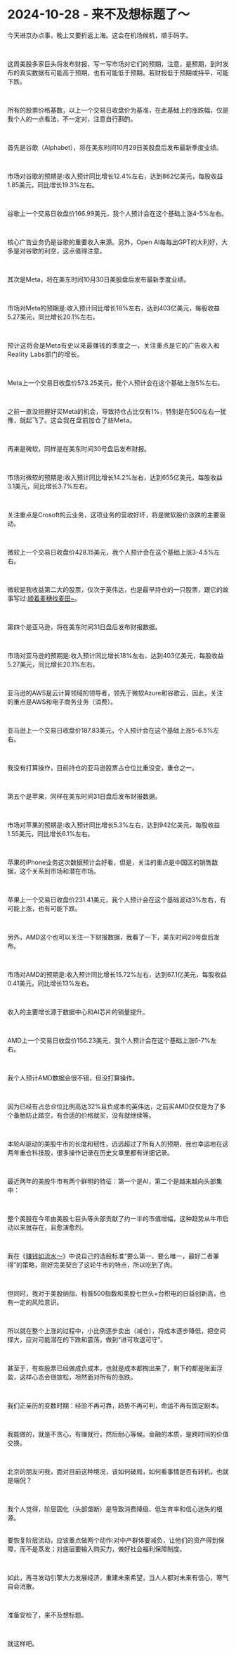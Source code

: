 # 2024-10-28 - 来不及想标题了～

<p style="visibility: visible;">今天进京办点事，晚上又要折返上海。这会在机场候机，顺手码字。</p><p style="visibility: visible;"><br style="visibility: visible;"></p><p style="visibility: visible;">这周美股多家巨头将发布财报，写一写市场对它们的预期，注意，是预期，到时发布的真实数据有可能高于预期，也有可能低于预期。若财报低于预期或持平，可能下跌。</p><p style="visibility: visible;"><br style="visibility: visible;"></p><p style="visibility: visible;">所有的股票价格基数，以上一个交易日收盘价为基准，在此基础上的涨跌幅，仅是我个人的一点看法，不一定对，注意自行斟酌。</p><p style="visibility: visible;"><br style="visibility: visible;"></p><p style="visibility: visible;">首先是谷歌（Alphabet），将在美东时间10月29日美股盘后发布最新季度业绩。</p><p style="visibility: visible;"><br style="visibility: visible;"></p><p style="visibility: visible;">市场对谷歌的预期是:收入预计同比增长12.4%左右，达到862亿美元，每股收益1.85美元，同比增长19.3%左右。</p><p style="visibility: visible;"><br style="visibility: visible;"></p><p style="visibility: visible;">谷歌上一个交易日收盘价166.99美元，我个人预计会在这个基础上涨4-5%左右。</p><p style="visibility: visible;"><br style="visibility: visible;"></p><p style="visibility: visible;">核心广告业务仍是谷歌的重要收入来源。另外，Open AI每每出GPT的大利好，大多是对谷歌的利空，这点值得注意。</p><p style="visibility: visible;"><br style="visibility: visible;"></p><p style="visibility: visible;">其次是Meta，将在美东时间10月30日美股盘后发布最新季度业绩。</p><p style="visibility: visible;"><br style="visibility: visible;"></p><p style="visibility: visible;">市场对Meta的预期是:收入预计同比增长18%左右，达到403亿美元，每股收益5.27美元，同比增长20.1%左右。</p><p style="visibility: visible;"><br style="visibility: visible;"></p><p style="visibility: visible;"><span style="background-color: transparent; letter-spacing: 0.034em; caret-color: var(--weui-BRAND); visibility: visible;">预计这将会是Meta有史以来最赚钱的季度之一，关注重点是它的广告收入和Reality Labs部门的增长。</span></p><p style="visibility: visible;"><br style="visibility: visible;"></p><p style="visibility: visible;">Meta上一个交易日收盘价573.25美元，我个人预计会在这个基础上涨5%左右。</p><p style="visibility: visible;"><br style="visibility: visible;"></p><p style="visibility: visible;">之前一直没把握好买Meta的机会，导致持仓占比仅有1%，特别是在500左右一犹豫，就起飞了。<span style="background-color: transparent; letter-spacing: 0.034em; caret-color: var(--weui-BRAND); visibility: visible;">这会我在盘前加仓了些Meta。</span></p><p style="visibility: visible;"><br style="visibility: visible;"></p><p style="visibility: visible;">再来是微软，同样是在美东时间30号盘后发布财报。</p><p style="visibility: visible;"><br style="visibility: visible;"></p><p style="visibility: visible;">市场对微软的预期是:收入预计同比增长14.2%左右，达到655亿美元，每股收益3.1美元，同比增长3.7%左右。</p><p style="visibility: visible;"><br style="visibility: visible;"></p><p style="visibility: visible;">关注重点是Crosoft的云业务，这项业务的营收好坏，将是微软股价涨跌的主要驱动。</p><p style="visibility: visible;"><br style="visibility: visible;"></p><p style="visibility: visible;">微软上一个交易日收盘价428.15美元，我个人预计会在这个基础上涨3-4.5%左右。</p><p style="visibility: visible;"><br style="visibility: visible;"></p><p style="visibility: visible;">微软是我收益第二大的股票，仅次于英伟达，也是最早持仓的一只股票，跟它的故事写过:<a localeditorid="682zclfm2s80000000" href="https://mp.weixin.qq.com/s?__biz=Mzg2NTkwNTM4MA==&amp;mid=2247484482&amp;idx=1&amp;sn=7e7d49a076e6044ddfc7b491b5be9280&amp;scene=21#wechat_redirect" textvalue="顺着麦穗找麦田~" target="_blank" data-linktype="2">顺着麦穗找麦田~</a>。</p><p><br></p><p>第四个是亚马逊，将在美东时间31日盘后发布财报数据。</p><p><br></p><p>市场对亚马逊的预期是:收入预计同比增长18%左右，达到403亿美元，每股收益5.27美元，同比增长20.1%左右。</p><p><br></p><p>亚马逊的AWS是云计算领域的领导者，领先于微软Azure和谷歌云，因此，关注的重点是AWS和电子商务业务（消费）。</p><p><br></p><p>亚马逊上一个交易日收盘价187.83美元，个人预计会在这个基础上涨5-6.5%左右。</p><p><br></p><p>我没有打算操作，目前持仓的亚马逊股票占仓位比重没变，重仓之一。</p><p><br></p><p>第五个是苹果，同样在美东时间31日盘后发布财报数据。</p><p><br></p><p>市场对苹果的预期是:收入预计同比增长5.3%左右，达到942亿美元，每股收益1.55美元，同比增长6.1%左右。</p><p><br></p><p>苹果的iPhone业务这次数据预计会好看，但是，关注的重点是中国区的销售数据，这个关系到市场和潜在市场。</p><p><br></p><p>苹果上一个交易日收盘价231.41美元，我个人预计会在这个基础波动3%左右，有可能上涨，也有可能下跌。</p><p><br></p><p>另外，AMD这个也可以关注一下财报数据，我看了一下，美东时间29号盘后发布。</p><p><br></p><p>市场对AMD的预期是:收入预计同比增长15.72%左右，达到67.1亿美元，每股收益0.41美元，同比增长13%左右。</p><p><br></p><p>收入的主要增长源于数据中心和AI芯片的销量提升。</p><p><br></p><p>AMD上一个交易日收盘价156.23美元，我个人预计会在这个基础上涨6-7%左右。</p><p><br></p><p>我个人预计AMD数据会很不错，但没打算操作。</p><p><br></p><p>因为已经有占总仓位比例高达32%且负成本的英伟达，之前买AMD仅仅是为了多个备胎防止踏空，有合适的价格就买，没有就继续等。</p><p><br></p><p>本轮AI驱动的美股牛市的长度和韧性，远远超过了所有人的预期，我也幸运地在这两年重仓科技股，很多操作记录在历史文章里都有详细记录。</p><p><br></p><p>最近两年的美股牛市有两个鲜明的特征：第一个是AI，第二个是越来越向头部集中：</p><p><br></p><p>整个美股在今年由美股七巨头等头部贡献了约一半的市值增幅，这种趋势从牛市启动以来就存在，且愈演愈烈。</p><p><br></p><p>我在《<a localeditorid="3hnqjxzbt1e00000000" href="https://mp.weixin.qq.com/s?__biz=Mzg2NTkwNTM4MA==&amp;mid=2247484502&amp;idx=1&amp;sn=1a87ba821af5f67707935462c12be4c5&amp;scene=21#wechat_redirect" textvalue="赚钱如流水～" target="_blank" data-linktype="2">赚钱如流水～</a>》中说自己的选股标准“要么第一、要么唯一，最好二者兼得”的策略，刚好完美契合了这轮牛市的特点，所以吃到了肉。</p><p><br></p><p>但同时，我对于美股纳指、标普500指数和美股七巨头+台积电的日益创新高，也有一定的风险意识。</p><p><br></p><p>所以就在整个上涨的过程中，小比例逐步卖出（减仓），将成本逐步降低，把空间撑大，应对可能潜在的下跌和震荡，做到“进可攻退可守”。</p><p><br></p><p>甚至于，有些股票已经做成负成本，也就是成本都掏出来了，剩下的都是账面浮盈，这样心态会很放松，坦然面对所有的涨跌。</p><p><br></p><p>我们正亲历的变数时期：经验不再可靠，趋势不再可判，命运不再有固定剧本。</p><p><br></p><p>我能做的，就是不贪心，有赚就行，然后耐心等候。金融的本质，是跨时间的价值交换。</p><p><br></p><p>北京的朋友问我，面对目前这种境况，该如何破局，如何看事情是否有转机，也就是端倪？</p><p><br></p><p>我个人觉得，阶层固化（头部垄断）是导致消费降级、低生育率和信心迷失的根源。</p><p><br>要恢复阶层流动，应该重点做两个动作:对中产群体要减负，让他们的资产得到保障，而不是蒸发；对底层要输入购买力，做好社会福利保障制度。</p><p><br></p><p>如此，再寻发动引擎大力发展经济，重建未来希望，当人人都对未来有信心，寒气自会消散。</p><p><br></p><p>准备安检了，来不及想标题。</p><p><br></p><p>就这样吧。</p><p style="display: none;"><mp-style-type data-value="10000"></mp-style-type></p>